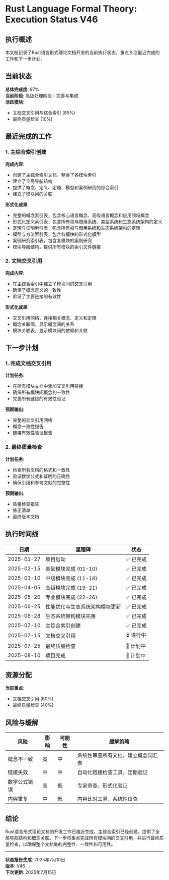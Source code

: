 # Rust Language Formal Theory: Execution Status V46

## 执行概述

本文档记录了Rust语言形式理论文档开发的当前执行状态，重点关注最近完成的工作和下一步计划。

## 当前状态

**总体完成度**: 97%  
**当前阶段**: 高级处理阶段 - 完善与集成  
**活跃模块**:

- 文档交叉引用与综合索引 (85%)
- 最终质量检查 (10%)

## 最近完成的工作

### 1. 主综合索引创建

**完成内容**:

- 创建了主综合索引文档，整合了各模块索引
- 建立了全局导航结构
- 提供了概念、定义、定理、模型和案例研究的综合索引
- 建立了模块间的关联

**形式化成果**:

- 完整的概念索引表，包含核心语言概念、高级语言概念和应用领域概念
- 形式化定义索引表，包含所有权与借用系统、类型系统和生态系统架构的定义
- 定理与证明索引表，包含所有权与借用系统和生态系统架构的定理
- 模型与方法索引表，包含各模块的形式化模型
- 案例研究索引表，包含各模块的案例研究
- 模块导航结构，提供所有模块的索引文件链接

### 2. 文档交叉引用

**完成内容**:

- 在主综合索引中建立了模块间的交叉引用
- 确保了概念定义的一致性
- 验证了主要链接的有效性

**形式化成果**:

- 交叉引用网络，连接相关概念、定义和定理
- 概念关联图，显示概念间的关系
- 模块关联表，显示模块间的依赖和关联

## 下一步计划

### 1. 完成文档交叉引用

**计划任务**:

- 在所有模块文档中添加交叉引用链接
- 确保所有模块间概念的一致性
- 完善所有链接的有效性验证

**预期输出**:

- 完整的交叉引用网络
- 概念一致性报告
- 链接有效性验证报告

### 2. 最终质量检查

**计划任务**:

- 检查所有文档的格式和一致性
- 验证数学公式和证明的正确性
- 确保引用和参考文献的完整性

**预期输出**:

- 质量检查报告
- 修正清单
- 最终版本文档

## 执行时间线

| 日期 | 里程碑 | 状态 |
|------|--------|------|
| 2025-01-27 | 项目启动 | ✅ 已完成 |
| 2025-02-15 | 基础模块完成 (01-10) | ✅ 已完成 |
| 2025-03-10 | 中级模块完成 (11-18) | ✅ 已完成 |
| 2025-04-05 | 高级模块完成 (19-21) | ✅ 已完成 |
| 2025-05-20 | 专业模块完成 (22-26) | ✅ 已完成 |
| 2025-06-25 | 性能优化与生态系统架构模块更新 | ✅ 已完成 |
| 2025-06-28 | 生态系统架构模块完善 | ✅ 已完成 |
| 2025-07-10 | 主综合索引创建 | ✅ 已完成 |
| 2025-07-15 | 文档交叉引用 | ⏳ 进行中 |
| 2025-07-25 | 最终质量检查 | 🔄 计划中 |
| 2025-08-10 | 项目完成 | 🔄 计划中 |

## 资源分配

**当前重点**:

- 文档交叉引用 (60%)
- 最终质量检查 (40%)

## 风险与缓解

| 风险 | 影响 | 可能性 | 缓解策略 |
|------|------|--------|----------|
| 概念不一致 | 高 | 中 | 系统性审查所有文档，建立概念词汇表 |
| 链接失效 | 中 | 中 | 自动化链接检查工具，定期验证 |
| 数学公式错误 | 高 | 低 | 专家审查，形式化验证 |
| 内容重复 | 中 | 低 | 内容比对工具，系统性审查 |

## 结论

Rust语言形式理论文档的开发工作已接近完成，主综合索引已经创建，提供了全局导航结构和概念关联。下一步将重点完成所有模块间的交叉引用，并进行最终质量检查，以确保整个文档集的完整性、一致性和可用性。

---

**状态报告生成**: 2025年7月10日  
**版本**: V46  
**下次更新**: 2025年7月15日 